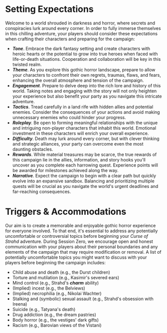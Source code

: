 # Setting Expectations
Welcome to a world shrouded in darkness and horror, where secrets and conspiracies lurk around every corner. In order to fully immerse themselves in this chilling adventure, your players should consider these expectations when crafting their characters and preparing for the campaign:

* ***Tone***. Embrace the dark fantasy setting and create characters with heroic hearts or the potential to grow into true heroes when faced with life-or-death situations. Cooperation and collaboration will be key in this twisted realm.
* ***Theme***. As you explore this gothic horror landscape, prepare to allow your characters to confront their own regrets, traumas, flaws, and fears, enhancing the overall atmosphere and tension of the campaign.
* ***Engagement***. Prepare to delve deep into the rich lore and history of this world. Taking notes and engaging with the story will not only heighten your experience but also benefit your party as you navigate this intricate adventure.
* ***Tactics***. Tread carefully in a land rife with hidden allies and potential enemies. Consider the consequences of your actions and avoid making unnecessary enemies who could hinder your progress.
* ***Roleplay***. Be open to forming meaningful relationships with the unique and intriguing non-player characters that inhabit this world. Emotional investment in these characters will enrich your overall experience.
* ***Difficulty***. Death may lurk around every corner, but with clever thinking and strategic alliances, your party can overcome even the most daunting obstacles.
* ***Rewards***. While material treasures may be scarce, the true rewards of this campaign lie in the allies, information, and story hooks you'll uncover as you complete each harrowing quest. Experience points will be awarded for milestones achieved along the way.
* ***Narrative***. Expect the campaign to begin with a clear path but quickly evolve into an expansive sandbox. Balancing and prioritizing multiple quests will be crucial as you navigate the world's urgent deadlines and far-reaching consequences.
# Triggers & Accommodations
Our aim is to create a memorable and enjoyable gothic horror experience for everyone involved. To that end, it's essential to address any potentially uncomfortable or controversial topics before beginning your *Curse of Strahd* adventure. During Session Zero, we encourage open and honest communication with your players about their personal boundaries and any elements of the campaign that may require modification or removal.
A list of potentially uncomfortable topics you might want to discuss with your players before beginning the campaign includes:

* Child abuse and death (e.g., the Durst children)
* Torture and mutilation (e.g., Kasimir's severed ears)
* Mind control (e.g., Strahd's ***charm*** ability)
* (Implied) incest (e.g., the Belviews)
* (Implied) necrophilia (e.g., Nikolai Wachter)
* Stalking and (symbolic) sexual assault (e.g., Strahd's obsession with Ireena)
* Suicide (e.g., Tatyana's death)
* Drug addiction (e.g., the dream pastries)
* Body horror (e.g., the vestiges' dark gifts)
* Racism (e.g., Barovian views of the Vistani)